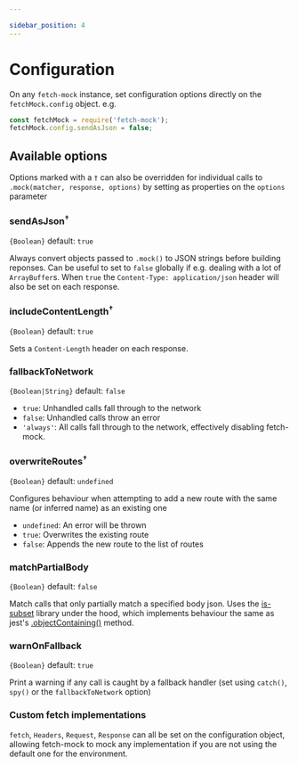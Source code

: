 ```yaml
---

sidebar_position: 4
---
```

# Configuration


On any `fetch-mock` instance, set configuration options directly on the `fetchMock.config` object. e.g.

```js
const fetchMock = require('fetch-mock');
fetchMock.config.sendAsJson = false;
```

## Available options

Options marked with a `†` can also be overridden for individual calls to `.mock(matcher, response, options)` by setting as properties on the `options` parameter

### sendAsJson<sup>†</sup>

`{Boolean}` default: `true`

Always convert objects passed to `.mock()` to JSON strings before building reponses. Can be useful to set to `false` globally if e.g. dealing with a lot of `ArrayBuffer`s. When `true` the `Content-Type: application/json` header will also be set on each response.

### includeContentLength<sup>†</sup>

`{Boolean}` default: `true`

Sets a `Content-Length` header on each response.

### fallbackToNetwork

`{Boolean|String}` default: `false`

- `true`: Unhandled calls fall through to the network
- `false`: Unhandled calls throw an error
- `'always'`: All calls fall through to the network, effectively disabling fetch-mock.

### overwriteRoutes<sup>†</sup>

`{Boolean}` default: `undefined`

Configures behaviour when attempting to add a new route with the same name (or inferred name) as an existing one

- `undefined`: An error will be thrown
- `true`: Overwrites the existing route
- `false`: Appends the new route to the list of routes

### matchPartialBody

`{Boolean}` default: `false`

Match calls that only partially match a specified body json. Uses the [is-subset](https://www.npmjs.com/package/is-subset) library under the hood, which implements behaviour the same as jest's [.objectContaining()](https://jestjs.io/docs/en/expect#expectobjectcontainingobject) method.

### warnOnFallback

`{Boolean}` default: `true`

Print a warning if any call is caught by a fallback handler (set using `catch()`, `spy()` or the `fallbackToNetwork` option)

### Custom fetch implementations

`fetch`, `Headers`, `Request`, `Response` can all be set on the configuration object, allowing fetch-mock to mock any implementation if you are not using the default one for the environment.
